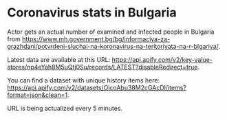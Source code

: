# Coronavirus stats in Bulgaria

Actor gets an actual number of examined and infected people in Bulgaria from https://www.mh.government.bg/bg/informaciya-za-grazhdani/potvrdeni-sluchai-na-koronavirus-na-teritoriyata-na-r-blgariya/.

Latest data are available at this URL: https://api.apify.com/v2/key-value-stores/np4eYah8M5uQtj0Su/records/LATEST?disableRedirect=true.

You can find a dataset with unique history items here: https://api.apify.com/v2/datasets/OicoAbu38M2cGAcDl/items?format=json&clean=1.

URL is being actualized every 5 minutes.
